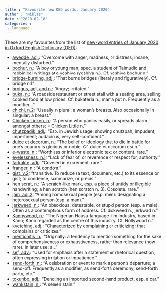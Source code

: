 ```yaml
---
title : "Favourite new OED words, January 2020"
author : "Niklas"
date : "2020-02-18"
categories : 
 - language
---
```


These are my favourites from the list of [new-word entries of January 2020 in Oxford English Dictionary (OED)](https://public.oed.com/updates/new-words-list-january-2020/):

- [awedde, adj.](https://www.oed.com/view/Entry/82942156): “Overcome with anger, madness, or distress; insane, mentally disturbed.”
- [bochur, n.](https://www.oed.com/view/Entry/84459949): “A boy or young man; spec. a student of Talmudic and rabbinical writings at a yeshiva (yeshiva n.). Cf. yeshiva bochur n.”
- [bridge-burning, adj.](https://www.oed.com/view/Entry/79334907): “That burns bridges (literally and figuratively). Cf. bridge n.1”
- [broigus, adj. and n.](https://www.oed.com/view/Entry/84440911): “Angry; irritated.”
- [buka, n.](https://www.oed.com/view/Entry/82673510): “A roadside restaurant or street stall with a seating area, selling cooked food at low prices. Cf. bukateria n., mama put n. Frequently as a modifier…”
- [chichi, n.2](https://www.oed.com/view/Entry/84945669): “Usually in plural: a woman’s breasts. Also occasionally in singular: a breast.”
- [Chicken Licken, n.](https://www.oed.com/view/Entry/85055807): “A person who panics easily, or spreads alarm amongst others; = Chicken Little n.”
- [chutzpadik, adj.](https://www.oed.com/view/Entry/74701739): “Esp. in Jewish usage: showing chutzpah; impudent, impertinent; audacious, very self-confident.”
- [dulce et decorum, n.](https://www.oed.com/view/Entry/414883): “The belief or ideology that to die in battle for one’s country is glorious or noble. Cf. dulce et decorum est n.”
- [e-waste, n.](https://www.oed.com/view/Entry/85140824): “Worthless or inferior electronic text or content. rare.”
- [eyelessness, n.1](https://www.oed.com/view/Entry/83230694): “Lack of fear of, or reverence or respect for, authority.”
- [farkakte, adj.](https://www.oed.com/view/Entry/84407358): “Covered in excrement. rare.”
- [franger, n.](https://www.oed.com/view/Entry/85137589): “A condom.”
- [gist, v.2](https://www.oed.com/view/Entry/82947393): “transitive. To reduce (a text, document, etc.) to its essence or gist; to condense, summarize, or précis.”
- [hen scrat, n.](https://www.oed.com/view/Entry/84467517): “A scratch-like mark, esp. a piece of untidy or illegible handwriting; a hen scratch (hen scratch n. 3). Obsolete. rare.”
- [jam, adj.2](https://www.oed.com/view/Entry/85385118): “Among homosexual people (esp. men): designating a heterosexual person (esp. a man).”
- [jerkweed, n.](https://www.oed.com/view/Entry/85129027): “An obnoxious, detestable, or stupid person (esp. a male). Often as a contemptuous form of address. Cf. dickweed n., jerkwad n.”
- [Kannywood, n.](https://www.oed.com/view/Entry/82859441): “The Nigerian Hausa-language film industry, based in Kano; Kano regarded as the centre of this industry. Cf. Nollywood n.”
- [kvetching, adj.](https://www.oed.com/view/Entry/84421344): “Characterized by complaining or criticizing; that complains or criticizes.”
- [mentionitis, n.](https://www.oed.com/view/Entry/85092627): “Originally: a tendency to mention something for the sake of comprehensiveness or exhaustiveness, rather than relevance (now rare). In later use: a…”
- [sef, adv.](https://www.oed.com/view/Entry/79535673): “Used for emphasis after a statement or rhetorical question, often expressing irritation or impatience.”
- [send-forth, n.](https://www.oed.com/view/Entry/82922619): “A celebration or event to mark a person’s departure; a send-off. Frequently as a modifier, as send-forth ceremony, send-forth party, etc.”
- [tokunbo, adj.](https://www.oed.com/view/Entry/82878580): “Denoting an imported second-hand product, esp. a car.”
- [wankstain, n.](https://www.oed.com/view/Entry/85159987): “A semen stain.”
